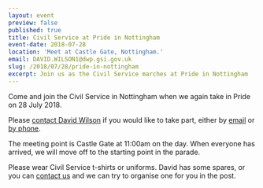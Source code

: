```yaml
---
layout: event
preview: false
published: true
title: Civil Service at Pride in Nottingham
event-date: 2018-07-28
location: 'Meet at Castle Gate, Nottingham.'
email: DAVID.WILSON1@dwp.gsi.gov.uk
slug: /2018/07/28/pride-in-nottingham
excerpt: Join us as the Civil Service marches at Pride in Nottingham
---
```


Come and join the Civil Service in Nottingham when we again take in Pride on 28 July 2018.

Please [contact David Wilson](mailto:DAVID.WILSON1@dwp.gsi.gov.uk) if you would like to take part, either by [email](mailto:DAVID.WILSON1@dwp.gsi.gov.uk) or [by phone](tel:+4477950362556).

The meeting point is Castle Gate at 11:00am on the day. When everyone has arrived, we will move off to the starting point in the parade.

Please wear Civil Service t-shirts or uniforms. David has some spares, or you can [contact us](mailto:info@civilservice.lgbt) and we can try to organise one for you in the post.
